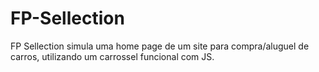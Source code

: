# FP-Sellection
FP Sellection simula uma home page de um site para compra/aluguel de carros, utilizando um carrossel funcional com JS.
